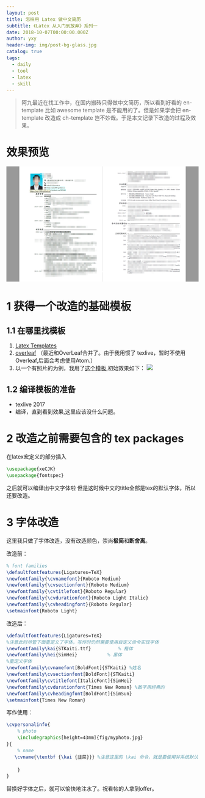```yaml
---
layout: post
title: 怎样用 Latex 做中文简历
subtitle: 《Latex 从入门到放弃》系列一
date: 2018-10-07T00:00:00.000Z
author: yxy
header-img: img/post-bg-glass.jpg
catalog: true
tags:
  - daily
  - tool
  - latex
  - skill
---
```


> 阿九最近在找工作中，在国内搬砖只得做中文简历，所以看到好看的 en-template 比如 awesome template 是不能用的了。但是如果学会把 en-template 改造成 ch-template 岂不妙哉。于是本文记录下改造的过程及效果。

# 效果预览

![](/img/post-fig-vague.png)

# 1 获得一个改造的基础模板

## 1.1 在哪里找模板

1. [Latex Templates](http://www.latextemplates.com/)
2. [overleaf](https://www.overleaf.com/gallery/tagged/cv) （最近和OverLeaf合并了。由于我用惯了 texlive，暂时不使用Overleaf,后面会考虑使用Atom.）
3. 以一个有照片的为例，我用了[这个模板](https://www.overleaf.com/latex/templates/1-dot-5-column-cv/rpcbqtrsgbxm),初始效果如下： ![](https://429d5421843ead24b185-b347df14968347461fc7265222280b54.ssl.cf5.rackcdn.com/gallery-images/6e08cc48d800e2a5108a7d9893d959bb584f20f0.jpeg)

## 1.2 编译模板的准备

- texlive 2017
- 编译，直到看到效果,这里应该没什么问题。

# 2 改造之前需要包含的 tex packages

在latex宏定义的部分插入

```latex
\usepackage{xeCJK}
\usepackage{fontspec}
```

之后就可以编译出中文字体啦 但是这时候中文的title全部是tex的默认字体，所以还要改造。

# 3 字体改造

这里我只做了字体改造，没有改造颜色，崇尚**极简**和**断舍离**。

改造前：

```latex
% font families
\defaultfontfeatures{Ligatures=TeX}
\newfontfamily{\cvnamefont}{Roboto Medium}
\newfontfamily{\cvsectionfont}{Roboto Medium}
\newfontfamily{\cvtitlefont}{Roboto Regular}
\newfontfamily{\cvdurationfont}{Roboto Light Italic}
\newfontfamily{\cvheadingfont}{Roboto Regular}
\setmainfont{Roboto Light}
```

改造后：

```latex
\defaultfontfeatures{Ligatures=TeX}
%注意此时尽管下面重定义了字体，写作时仍然需要使用自定义命令实现字体
\newfontfamily\kai{STKaiti.ttf}          % 楷体
\newfontfamily\hei{SimHei}           % 黑体
%重定义字体
\newfontfamily\cvnamefont[BoldFont]{STKaiti} %姓名
\newfontfamily\cvsectionfont[BoldFont]{STKaiti}
\newfontfamily\cvtitlefont[ItalicFont]{SimHei}
\newfontfamily\cvdurationfont{Times New Roman} %数字用经典的
\newfontfamily\cvheadingfont[BoldFont]{SimSun}
\setmainfont{Times New Roman}
```

写作使用：

```latex
\cvpersonalinfo{
    % photo
    \includegraphics[height=43mm]{fig/myphoto.jpg}
}{
    % name
   \cvname{\textbf {\kai {韭菜}}} %注意这里的 \kai 命令，就是要使用非系统默认字体时，需要自用命令了

    }
}
```

替换好字体之后，就可以愉快地注水了。祝看帖的人拿到offer。
